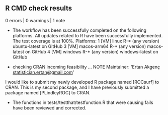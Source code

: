 ## R CMD check results

0 errors | 0 warnings | 1 note

* The workflow has been successfully completed on the following platforms. 
All updates related to R have been successfully implemented. 
The test coverage is at 100%. 
Platforms:
1 [VM] linux          R-* (any version)               ubuntu-latest on GitHub
3 [VM] macos-arm64    R-* (any version)                macos-latest on GitHub
4 [VM] windows        R-* (any version)              windows-latest on GitHub

* checking CRAN incoming feasibility ... NOTE
Maintainer: 'Ertan Akgenç <statistician.ertan@gmail.com>'

I would like to submit my newly developed R package named [ROCsurf] to CRAN. 
This is my second package, and I have previously submitted a package named 
[PLindleyROC] to CRAN.

* The functions in tests/testthat/testfunction.R that were causing fails 
have been reviewed and corrected.
